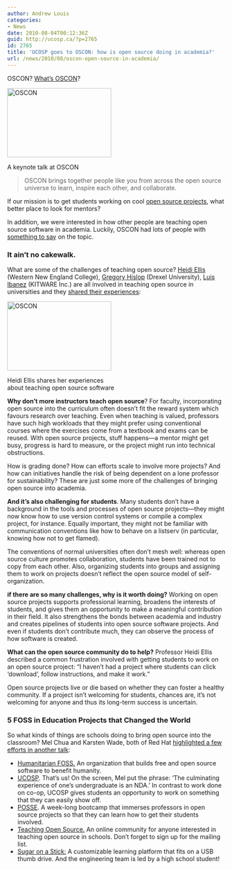 ```yaml
---
author: Andrew Louis
categories:
- News
date: 2010-08-04T00:12:36Z
guid: http://ucosp.ca/?p=2765
id: 2765
title: 'UCOSP goes to OSCON: how is open source doing in academia?'
url: /news/2010/08/oscon-open-source-in-academia/
---
```


OSCON? [What&#8217;s OSCON](http://www.oscon.com/)?

<div style="width: 250px" class="wp-caption alignright">
  <a title="OSCON by hyfen, on Flickr" href="http://www.flickr.com/photos/hyfen/4855912146/"><img class=" " src="http://farm5.static.flickr.com/4114/4855912146_23cc95c4b2_m.jpg" alt="OSCON" width="240" height="160" /></a>
  
  <p class="wp-caption-text">
    A keynote talk at OSCON
  </p>
</div>

> OSCON brings together people like you from across the open source universe to learn, inspire each other, and collaborate.

If our mission is to get students working on cool [open source projects](http://ucosp.ca/for-open-source/), what better place to look for mentors?

In addition, we were interested in how other people are teaching open source software in academia. Luckily, OSCON had lots of people with [something to say](http://www.oscon.com/oscon2010/public/schedule/topic/Education) on the topic.

### It ain&#8217;t no cakewalk.

What are some of the challenges of teaching open source? [Heidi Ellis](http://www.oscon.com/oscon2010/public/schedule/speaker/77323) (Western New England College), [Gregory Hislop](http://www.oscon.com/oscon2010/public/schedule/speaker/77465) (Drexel University), [Luis Ibanez](http://www.oscon.com/oscon2010/public/schedule/speaker/76540) (KITWARE Inc.) are all involved in teaching open source in universities and they [shared their experiences](http://www.oscon.com/oscon2010/public/schedule/detail/13701):

<div style="width: 250px" class="wp-caption alignleft">
  <a title="OSCON by hyfen, on Flickr" href="http://www.flickr.com/photos/hyfen/4855912554/"><img src="http://farm5.static.flickr.com/4123/4855912554_c3f9febe51_m.jpg" alt="OSCON" width="240" height="160" /></a>
  
  <p class="wp-caption-text">
    Heidi Ellis shares her experiences about teaching open source software
  </p>
</div>

**Why don&#8217;t more instructors teach open source**? For faculty, incorporating open source into the curriculum often doesn&#8217;t fit the reward system which favours research over teaching. Even when teaching is valued, professors have such high workloads that they might prefer using conventional courses where the exercises come from a textbook and exams can be reused. With open source projects, stuff happens—a mentor might get busy, progress is hard to measure, or the project might run into technical obstructions.

How is grading done? How can efforts scale to involve more projects? And how can initiatives handle the risk of being dependent on a lone professor for sustainability? These are just some more of the challenges of bringing open source into academia.

**And it&#8217;s also challenging for students**. Many students don&#8217;t have a background in the tools and processes of open source projects—they might now know how to use version control systems or compile a complex project, for instance. Equally important, they might not be familiar with communication conventions like how to behave on a listserv (in particular, knowing how not to get flamed).

The conventions of normal universities often don&#8217;t mesh well: whereas open source culture promotes collaboration, students have been trained not to copy from each other. Also, organizing students into groups and assigning them to work on projects doesn&#8217;t reflect the open source model of self-organization.

**if there are so many challenges, why is it worth doing?** Working on open source projects supports professional learning, broadens the interests of students, and gives them an opportunity to make a meaningful contribution in their field. It also strengthens the bonds between academia and industry and creates pipelines of students into open source software projects. And even if students don&#8217;t contribute much, they can observe the process of how software is created.

**What can the open source community do to help?** Professor Heidi Ellis described a common frustration involved with getting students to work on an open source project: &#8220;I haven&#8217;t had a project where students can click &#8216;download&#8217;, follow instructions, and make it work.&#8221;

Open source projects live or die based on whether they can foster a healthy community. If a project isn&#8217;t welcoming for students, chances are, it&#8217;s not welcoming for anyone and thus its long-term success is uncertain.

### 5 FOSS in Education Projects that Changed the World

So what kinds of things are schools doing to bring open source into the classroom? Mel Chua and Karsten Wade, both of Red Hat [highlighted a few efforts in another talk](http://www.oscon.com/oscon2010/public/schedule/detail/14024):

  * [Humanitarian FOSS.](http://www.hfoss.org/) An organization that builds free and open source software to benefit humanity.
  * [UCOSP](http://ucosp.ca). That&#8217;s us! On the screen, Mel put the phrase: &#8216;The culminating experience of one&#8217;s undergraduate is an NDA.&#8217; In contrast to work done on co-op, UCOSP gives students an opportunity to work on something that they can easily show off.
  * [POSSE](http://teachingopensource.org/index.php/POSSE). A week-long bootcamp that immerses professors in open source projects so that they can learn how to get their students involved.
  * [Teaching Open Source.](http://teachingopensource.org/) An online community for anyone interested in teaching open source in schools. Don&#8217;t forget to sign up for the mailing list.
  * [Sugar on a Stick:](http://spins.fedoraproject.org/soas/) A customizable learning platform that fits on a USB thumb drive. And the engineering team is led by a high school student!